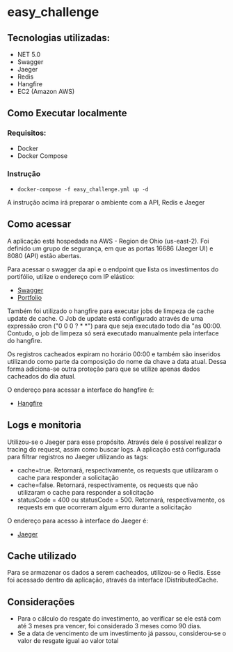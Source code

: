 # easy_challenge

## Tecnologias utilizadas: 
- NET 5.0
- Swagger
- Jaeger
- Redis
- Hangfire
- EC2 (Amazon AWS)

## Como Executar localmente
### Requisitos:
- Docker
- Docker Compose

### Instrução
- ```docker-compose -f easy_challenge.yml up -d```

A instrução acima irá preparar o ambiente com a API, Redis e Jaeger

## Como acessar
A aplicação está hospedada na AWS - Region de Ohio (us-east-2). Foi definido um grupo de segurança, em que as portas 16686 (Jaeger UI) e 8080 (API) estão abertas.

Para acessar o swagger da api e o endpoint que lista os investimentos do portifólio, utilize o endereço com IP elástico: 
- [Swagger](http://3.140.162.51:8080/docs)
- [Portfolio](http://3.140.162.51:8080/v1/portfolio)

Também foi utilizado o hangfire para executar jobs de limpeza de cache update de cache. O Job de update está configurado através de uma expressão cron ("0 0 0 ? * *") para que seja executado todo dia "as 00:00. Contudo, o job de limpeza só será executado manualmente pela interface do hangfire.

Os registros cacheados expiram no horário 00:00 e também são inseridos utilizando como parte da composição do nome da chave a data atual. Dessa forma adiciona-se outra proteção para que se utilize apenas dados cacheados do dia atual.

O endereço para acessar a interface do hangfire é:
- [Hangfire](http://3.140.162.51:8080/hangfire)

## Logs e monitoria
Utilizou-se o Jaeger para esse propósito. Através dele é possível realizar o tracing do request, assim como buscar logs. A aplicação está configurada para filtrar registros no Jaeger utilizando as tags:
- cache=true. Retornará, respectivamente, os requests que utilizaram o cache para responder a solicitação
- cache=false. Retornará, respectivamente, os requests que não utilizaram o cache para responder a solicitação
- statusCode = 400 ou statusCode = 500. Retornará, respectivamente, os requests em que ocorreram algum erro durante a solicitação

O endereço para acesso à interface do Jaeger é:
- [Jaeger](http://3.140.162.51:16686/search)

## Cache utilizado
Para se armazenar os dados a serem cacheados, utilizou-se o Redis. Esse foi acessado dentro da aplicação, através da interface IDistributedCache.

## Considerações
- Para o cálculo do resgate do investimento, ao verificar se ele está com até 3 meses pra vencer, foi considerado 3 meses como 90 dias.
- Se a data de vencimento de um investimento já passou, considerou-se o valor de resgate igual ao valor total
